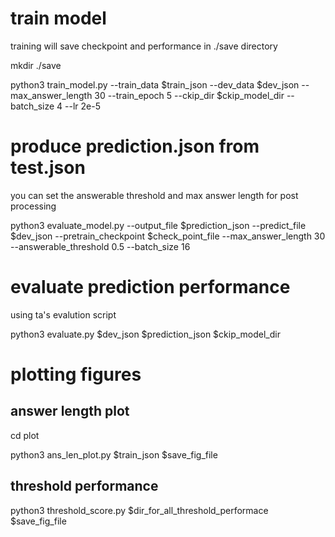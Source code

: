 # train model
training will save checkpoint and performance in ./save directory 

mkdir ./save

python3 train_model.py --train_data $train_json --dev_data $dev_json --max_answer_length 30 --train_epoch 5 --ckip_dir $ckip_model_dir --batch_size 4 --lr 2e-5

# produce prediction.json from test.json 
you can set the answerable threshold and max answer length for post processing

python3 evaluate_model.py --output_file $prediction_json --predict_file $dev_json --pretrain_checkpoint $check_point_file --max_answer_length 30 --answerable_threshold 0.5 --batch_size 16

# evaluate prediction performance 
using ta's evalution script

python3 evaluate.py $dev_json $prediction_json $ckip_model_dir

# plotting figures

## answer length plot 

cd plot 

python3 ans_len_plot.py $train_json  $save_fig_file

## threshold performance

python3 threshold_score.py $dir_for_all_threshold_performace  $save_fig_file

